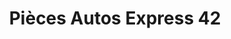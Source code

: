 ---
title: "Pièces Autos Express 42"
url: /le-chambon-feugerolles/pieces-autos-express-42/
shop: pièces de voitures
---